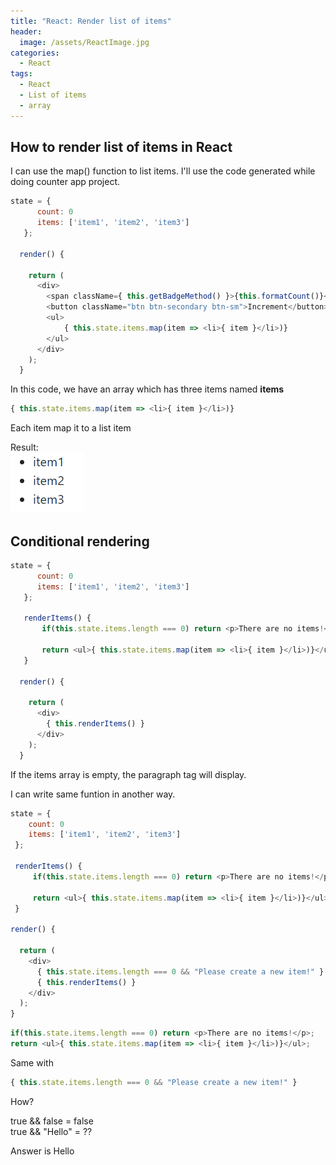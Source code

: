```yaml
---
title: "React: Render list of items"
header:
  image: /assets/ReactImage.jpg
categories:
  - React
tags:
  - React
  - List of items
  - array
---
```


## How to render list of items in React

I can use the map() function to list items.
I'll use the code generated while doing counter app project.

```js
state = {
      count: 0
      items: ['item1', 'item2', 'item3']
   };

  render() {
    
    return (
      <div>
        <span className={ this.getBadgeMethod() }>{this.formatCount()}</span>
        <button className="btn btn-secondary btn-sm">Increment</button>
        <ul>
            { this.state.items.map(item => <li>{ item }</li>)}
        </ul>
      </div>
    );
  }
  ```
  In this code, we have an array which has three items named **items**

  ```js
  { this.state.items.map(item => <li>{ item }</li>)}
  ```
Each item map it to a list item

Result:  
![Image import counter](/assets/listItems.png)


## Conditional rendering

```js
state = {
      count: 0
      items: ['item1', 'item2', 'item3']
   };

   renderItems() {
       if(this.state.items.length === 0) return <p>There are no items!</p>;

       return <ul>{ this.state.items.map(item => <li>{ item }</li>)}</ul>;
   }

  render() {
    
    return (
      <div>
        { this.renderItems() }
      </div>
    );
  }
  ```
  If the items array is empty, the paragraph tag will display.

I can write same funtion in another way.
  ```js
state = {
      count: 0
      items: ['item1', 'item2', 'item3']
   };

   renderItems() {
       if(this.state.items.length === 0) return <p>There are no items!</p>;

       return <ul>{ this.state.items.map(item => <li>{ item }</li>)}</ul>;
   }

  render() {
    
    return (
      <div>
        { this.state.items.length === 0 && "Please create a new item!" }
        { this.renderItems() }
      </div>
    );
  }
  ```

```js
if(this.state.items.length === 0) return <p>There are no items!</p>;
return <ul>{ this.state.items.map(item => <li>{ item }</li>)}</ul>;
```
Same with
```js   
{ this.state.items.length === 0 && "Please create a new item!" }
```

How?  

true && false = false  
true && "Hello" = ??  
  
  
   
  
    
    
   
Answer is Hello